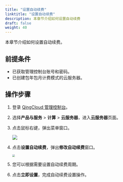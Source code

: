 ```yaml
---
title: "设置自动续费"
linktitle: "设置自动续费"
description: 本章节介绍如何设置自动续费
draft: false
weight: 40
---
```


本章节介绍如何设置自动续费。

## 前提条件

- 已获取管理控制台账号和密码。
- 已创建包年包月计费模式的云服务器。


## 操作步骤

1. 登录 [QingCloud 管理控制台](https://console.qingcloud.com/login)。

2. 选择**产品与服务** > **计算** > **云服务器**，进入**云服务器**页面。

3. 点击鼠标右键，弹出菜单窗口。

   ![](/compute/vm/_images/vm_auto_revewal.png)
   
4. 点击**设置自动续费**，弹出**修改自动续费**窗口。

   <img src="/compute/vm/_images/vm_auto_revewal_win.png" style="zoom:50%;" />
   
5. 您可以根据需要设置自动续费周期。

6. 点击**立即设置**，完成自动续费设置操作。
